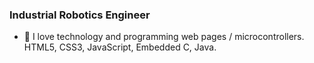 ### Industrial Robotics Engineer

- 🌱 I love technology and programming web pages / microcontrollers.
HTML5, CSS3, JavaScript, Embedded C, Java.



